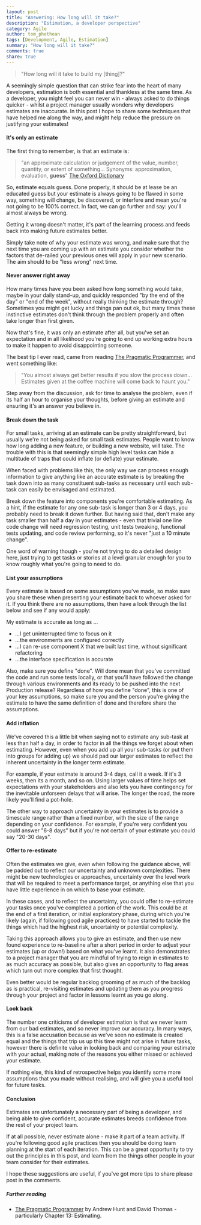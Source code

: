 ```yaml
---
layout: post
title: "Answering: How long will it take?"
description: "Estimation, a developer perspective"
category: Agile
author: tom_phethean
tags: [Development, Agile, Estimation]
summary: "How long will it take?"
comments: true
share: true
---
```

> "How long will it take to build my [thing]?"

A seemingly simple question that can strike fear into the heart of many developers,
estimation is both essential and thankless at the same time. As a developer, you might
feel you can never win - always asked to do things quicker - whilst a project manager
usually wonders why developers estimates are inaccurate. In this post I hope to share
some techniques that have helped me along the way, and might help reduce the pressure 
on justifying your estimates!

#### It's only an estimate

The first thing to remember, is that an estimate is:

> "an approximate calculation or judgement of the value, number, quantity, or extent of something...
Synonyms: approximation, evaluation, **guess**"
[The Oxford Dictionary](http://www.oxforddictionaries.com/definition/english/estimate)

So, estimate equals guess. Done properly, it should be at lease be an educated guess but your estimate
is always going to be
flawed in some way, something will change, be discovered, or interfere and mean you're not going to
be 100% correct. In fact, we can go further and say: you'll almost always be wrong.

Getting it wrong doesn't matter, it's part of the learning process and feeds back into making future
estimates better.

Simply take note of why your estimate was wrong, and make sure that the next time you are coming up with
an estimate you consider whether the factors that de-railed your previous ones will apply in your new scenario.
The aim should to be "less wrong" next time.

<!-- break -->

#### Never answer right away

How many times have you been asked how long something would take, maybe
in your daily stand-up, and quickly responded "by the end of the day" or "end of the week",
without really thinking the estimate through? Sometimes you might get lucky and things pan out ok,
but many times these instinctive estimates don't think through the problem properly and
often take longer than first given.

Now that's fine, it was only an estimate after all, but you've set an expectation and in all likelihood
you're going to end up working extra hours to make it happen to avoid disappointing someone.

The best tip I ever read, came from reading [The Pragmatic Programmer](http://pragprog.com/the-pragmatic-programmer),
and went something like:

> "You almost always get better results if you slow the process down... Estimates given at the coffee
machine will come back to haunt you."

Step away from the discussion, ask for time to analyse the problem, even if its half an hour to organise your thoughts,
before giving an estimate and ensuring it's an answer you believe in.

#### Break down the task

For small tasks, arriving at an estimate can be pretty straightforward, but usually we're not being asked for small
task estimates. People want to know how long adding a new feature, or building a new website, will take. The trouble with
this is that seemingly simple high level tasks can hide a multitude of traps that could inflate (or deflate) your estimate.

When faced with problems like this, the only way we can process enough information to give anything like an accurate
estimate is by breaking the task down into as many constituent sub-tasks as necessary until each sub-task can easily be
envisaged and estimated.

Break down the feature into components you're comfortable estimating. As a hint, if the estimate for any one sub-task
is longer than 3 or 4 days, you probably need to break it down further. But having said that, don't make any task smaller than
half a day in your estimates - even that trivial one line code change will need regression testing, unit tests tweaking,
functional tests updating, and code review performing, so it's never "just a 10 minute change".

One word of warning though - you're not trying to do a detailed design here, just trying to get tasks or stories at a
level granular enough for you to know roughly what you're going to need to do.

#### List your assumptions

Every estimate is based on some assumptions you've made, so make sure you share these when presenting your
estimate back to whoever asked for it. If you think there are no assumptions, then have a look through the list
below and see if any would apply:

My estimate is accurate as long as ...

* ...I get uninterrupted time to focus on it
* ...the environments are configured correctly
* ...I can re-use component X that we built last time, without significant refactoring
* ...the interface specification is accurate

Also, make sure you define "done". Will done mean that you've committed the code and run some tests locally, or that
you'll have followed the change through various environments and its ready to be pushed into the next Production release?
Regardless of how you define "done", this is one of your key assumptions, so make sure you and the person you're
giving the estimate to have the same definition of done and therefore share the assumptions.

#### Add inflation

We've covered this a little bit when saying not to estimate any sub-task at less than half a day, in order to factor in
all the things we forget about when estimating. However, even when you add up all your sub-tasks (or put them into groups for
adding up) we should pad our larger estimates to reflect the inherent uncertainty in the longer term estimate.

For example, if your estimate is around 3-4 days, call it a week. If it's 3 weeks, then its a month, and so on. Using
larger values of time helps set expectations with your stakeholders and also lets you have contingency for the
inevitable unforseen delays that will arise. The longer the road, the more likely you'll find a pot-hole.

The other way to approach uncertainty in your estimates is to provide a timescale range rather than a fixed number,
with the size of the range depending on your confidence. For example, if you're very confident you could answer "6-8 days"
but if you're not certain of your estimate you could say "20-30 days".

#### Offer to re-estimate

Often the estimates we give, even when following the guidance above, will be padded out to reflect our uncertainty and
unknown complexities. There might be new technologies or approaches, uncertainty over the level work that will be required
 to meet a performance target, or anything else that you have little experience in on which to base your estimate.

In these cases, and to reflect the uncertainty, you could offer to re-estimate your tasks once you've completed a portion
of the work. This could be at the end of a first iteration, or initial exploratory phase, during which you're likely (again,
if following good agile practices) to have started to tackle the things which had the highest risk, uncertainty or potential complexity.

Taking this approach allows you to give an estimate, and then use new found experience to re-baseline after a short period
in order to adjust your estimates (up or down!) based on what you've learnt. It also demonstrates to a project manager
that you are mindful of trying to reign in estimates to as much accuracy as possible, but also gives an opportunity to
flag areas which turn out more complex that first thought.

Even better would be regular backlog grooming of as much of the backlog as is practical, re-visiting estimates and updating
them as you progress through your project and factor in lessons learnt as you go along.

#### Look back

The number one criticisms of developer estimation is that we never learn from our bad estimates,
and so never improve our accuracy. In many ways, this is a false accusation because as we've
seen no estimate is created equal and the things that trip us up this time might not arise in future tasks,
however there is definite value in looking back and comparing your estimate with your actual,
making note of the reasons you either missed or achieved your estimate.

If nothing else, this kind of retrospective helps you identify some more assumptions that you made without
realising, and will give you a useful tool for future tasks.

#### Conclusion

Estimates are unfortunately a necessary part of being a developer, and being able to give confident, accurate
estimates breeds confidence from the rest of your project team.

If at all possible, never estimate alone - make it part of a team activity. If you're following good agile
practices then you should be doing team planning at the start of each iteration. This can be a great opportunity to
try out the principles in this post, and learn from the things other people in your team consider for their
estimates.

I hope these suggestions are useful, if you've got more tips to share please post in the comments.

##### Further reading

- [The Pragmatic Programmer](http://pragprog.com/the-pragmatic-programmer) by Andrew Hunt and David Thomas - particularly Chapter 13: Estimating.
